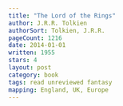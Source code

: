 ```yaml
---
title: "The Lord of the Rings"
author: J.R.R. Tolkien
authorSort: Tolkien, J.R.R.
pageCount: 1216
date: 2014-01-01
written: 1955
stars: 4
layout: post
category: book
tags: read unreviewed fantasy
mapping: England, UK, Europe
---
```

